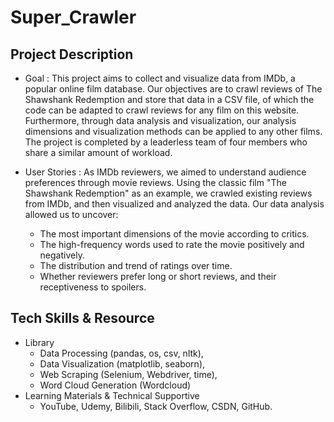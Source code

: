 # Super_Crawler

## Project Description

- Goal : This project aims to collect and visualize data from IMDb, a popular online film database. Our objectives are to crawl reviews of The Shawshank Redemption and store that data in a CSV file, of which the code can be adapted to crawl reviews for any film on this website. Furthermore, through data analysis and visualization, our analysis dimensions and visualization methods can be applied to any other films. The project is completed by a leaderless team of four members who share a similar amount of workload.
  
- User Stories : As IMDb reviewers, we aimed to understand audience preferences through movie reviews. Using the classic film "The Shawshank Redemption" as an example, we crawled existing reviews from IMDb, and then visualized and analyzed the data. Our data analysis allowed us to uncover: 
    - The most important dimensions of the movie according to critics. 
    - The high-frequency words used to rate the movie positively and negatively. 
    - The distribution and trend of ratings over time. 
    - Whether reviewers prefer long or short reviews, and their receptiveness to spoilers.

## Tech Skills & Resource
- Library
  - Data Processing (pandas, os, csv, nltk), 
  - Data Visualization (matplotlib, seaborn), 
  - Web Scraping (Selenium, Webdriver, time), 
  - Word Cloud Generation (Wordcloud)
- Learning Materials & Technical Supportive
  - YouTube, Udemy, Bilibili, Stack Overflow, CSDN, GitHub.
